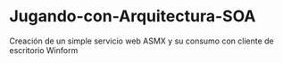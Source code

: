 # Jugando-con-Arquitectura-SOA
Creación de un simple servicio web ASMX y su consumo con cliente de escritorio Winform
